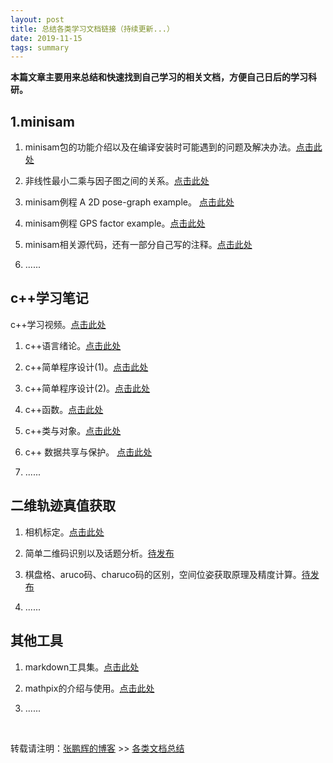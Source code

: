 ```yaml
---
layout: post
title: 总结各类学习文档链接（持续更新...）
date: 2019-11-15
tags: summary
---
```


**本篇文章主要用来总结和快速找到自己学习的相关文档，方便自己日后的学习科研。**

## 1.minisam

1. minisam包的功能介绍以及在编译安装时可能遇到的问题及解决办法。[点击此处](https://danielzph.github.io/2019/09/minisam_issues/)

2. 非线性最小二乘与因子图之间的关系。[点击此处](https://danielzph.github.io/2019/09/minisam1/)

3. minisam例程 A 2D pose-graph example。 [点击此处](https://danielzph.github.io/2019/10/minisam2/)

4. minisam例程 GPS factor example。[点击此处](https://danielzph.github.io/2019/10/minisam3/)

5. minisam相关源代码，还有一部分自己写的注释。[点击此处](https://github.com/danielzph/minisam)

6. ......


## c++学习笔记

c++学习视频。[点击此处](http://www.xuetangx.com/courses/course-v1:TsinghuaX+00740043X_2015_T2+sp/courseware/a0f3bf5a4c044dfaaad6814821533699/222f0636e0e94fc19b12ccb7e7ae1323/)

1. c++语言绪论。[点击此处](https://danielzph.github.io/2019/08/cpplearningprocess/)

2. c++简单程序设计(1)。[点击此处](https://danielzph.github.io/2019/08/cpplearningprocess2/)

3. c++简单程序设计(2)。[点击此处](https://danielzph.github.io/2019/08/cpplearningprocess3/)

4. c++函数。[点击此处](https://danielzph.github.io/2019/09/cpplearningprocess3_5/)

5. c++类与对象。[点击此处](https://danielzph.github.io/2019/10/cpplearningprocess4/)

6. c++ 数据共享与保护。 [点击此处](https://danielzph.github.io/2019/11/cpplearningprocess5/)

7. ......

## 二维轨迹真值获取

1. 相机标定。[点击此处](https://danielzph.github.io/2019/11/QRcode_calbration/)

2. 简单二维码识别以及话题分析。[待发布]()

3. 棋盘格、aruco码、charuco码的区别，空间位姿获取原理及精度计算。[待发布]()

4. ......



## 其他工具

1. markdown工具集。[点击此处](https://danielzph.github.io/2019/08/markdownTool/)

2. mathpix的介绍与使用。[点击此处](https://danielzph.github.io/2019/10/tool_mathpix/)

3. ......





<br>

转载请注明：[张鹏辉的博客](http://danielzph.github.io) >> [各类文档总结](https://danielzph.github.io/2019/11/Periodic_summary/)




